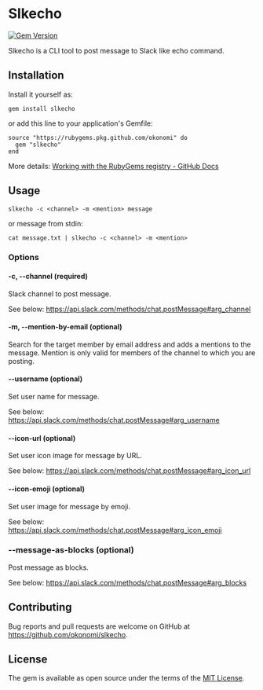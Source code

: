 # Slkecho

[![Gem Version](https://badge.fury.io/rb/slkecho.svg)](https://badge.fury.io/rb/slkecho)

Slkecho is a CLI tool to post message to Slack like echo command.

## Installation

Install it yourself as:

```
gem install slkecho
```

or add this line to your application's Gemfile:

```
source "https://rubygems.pkg.github.com/okonomi" do
  gem "slkecho"
end
```

More details: [Working with the RubyGems registry - GitHub Docs](https://docs.github.com/en/packages/working-with-a-github-packages-registry/working-with-the-rubygems-registry#installing-a-package)

## Usage

```
slkecho -c <channel> -m <mention> message
```

or message from stdin:

```
cat message.txt | slkecho -c <channel> -m <mention>
```

### Options

#### -c, --channel <channel> (required)

Slack channel to post message.

See below: https://api.slack.com/methods/chat.postMessage#arg_channel

#### -m, --mention-by-email <mention> (optional)

Search for the target member by email address and adds a mentions to the message.
Mention is only valid for members of the channel to which you are posting.

#### --username <username> (optional)

Set user name for message.

See below: https://api.slack.com/methods/chat.postMessage#arg_username

#### --icon-url <url> (optional)

Set user icon image for message by URL.

See below: https://api.slack.com/methods/chat.postMessage#arg_icon_url

#### --icon-emoji <emoji> (optional)

Set user image for message by emoji.

See below: https://api.slack.com/methods/chat.postMessage#arg_icon_emoji

### --message-as-blocks (optional)

Post message as blocks.

See below: https://api.slack.com/methods/chat.postMessage#arg_blocks

## Contributing

Bug reports and pull requests are welcome on GitHub at https://github.com/okonomi/slkecho.

## License

The gem is available as open source under the terms of the [MIT License](https://opensource.org/licenses/MIT).
